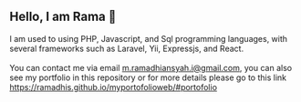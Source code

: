 ## Hello, I am Rama 👋
I am used to using PHP, Javascript, and Sql programming languages, with several frameworks such as Laravel, Yii, Expressjs, and React.
<br><br>
You can contact me via email m.ramadhiansyah.i@gmail.com, you can also see my portfolio in this repository 
or for more details please go to this link https://ramadhis.github.io/myportofolioweb/#portofolio

<!--
**Ramadhis/Ramadhis** is a ✨ _special_ ✨ repository because its `README.md` (this file) appears on your GitHub profile.

Here are some ideas to get you started:

- 🔭 I’m currently working on ...
- 🌱 I’m currently learning ...
- 👯 I’m looking to collaborate on ...
- 🤔 I’m looking for help with ...
- 💬 Ask me about ...
- 📫 How to reach me: ...
- 😄 Pronouns: ...
- ⚡ Fun fact: ...
-->
